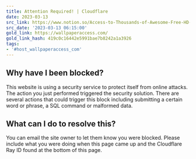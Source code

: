 ```yaml
---
title: Attention Required! | Cloudflare
date: 2023-03-13
src_link: https://www.notion.so/Access-to-Thousands-of-Awesome-Free-HD-Wallpapers-e713ee946561481d82c5cdd7cb7dc51b
src_date: '2023-03-13 06:15:00'
gold_link: https://wallpaperaccess.com/
gold_link_hash: 419c0c16442e5991bae7b8242a1a3926
tags:
- '#host_wallpaperaccess_com'
---
```




Why have I been blocked?
------------------------


This website is using a security service to protect itself from online attacks. The action you just performed triggered the security solution. There are several actions that could trigger this block including submitting a certain word or phrase, a SQL command or malformed data.




What can I do to resolve this?
------------------------------


You can email the site owner to let them know you were blocked. Please include what you were doing when this page came up and the Cloudflare Ray ID found at the bottom of this page.